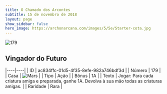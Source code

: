 ```yaml
---
title: O Chamado dos Arcontes
subtitle: 15 de novembro de 2018
layout: page
show_sidebar: false
hero_image: https://archonarcana.com/images/5/5e/Starter-cota.jpg
---
```


![179](https://cdn.keyforgegame.com/media/card_front/pt/341_179_69V9P82V8QCF_pt.png)

## Vingador do Futuro

|----|----|
| ID | ac834ffc-01d5-4f35-8efe-982a746bdf3d |
| Número | 179 |
| Casa | ![Mars](https://archonarcana.com/images/thumb/d/de/Mars.png/22px-Mars.png "Marte") |
| Tipo | Ação |
| Bônus | 1A |
| Texto | Jogar: Para cada criatura amiga e preparada, ganhe 1A. Devolva à sua mão todas as criaturas amigas. |
| Raridade | Rara |
